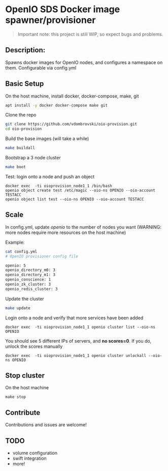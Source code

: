 OpenIO SDS Docker image spawner/provisioner
===

> Important note: this project is still WIP, so expect bugs and problems.

Description:
---

Spawns docker images for OpenIO nodes, and configures a namespace on them. Configurable via config.yml

Basic Setup
---

On the host machine, install docker, docker-compose, make, git

```sh
apt install -y docker docker-compose make git
```

Clone the repo

```sh
git clone https://github.com/vdombrovski/oio-provision.git
cd oio-provision
```

Build the base images (will take a while)

```sh
make buildall
```

Bootstrap a 3 node cluster
```sh
make boot
```

Test: login onto a node and push an object
```
docker exec  -ti oioprovision_node1_1 /bin/bash
openio object create test /etc/magic --oio-ns OPENIO --oio-account TESTACC
openio object list test --oio-ns OPENIO --oio-account TESTACC
```

Scale
---

In config.yml, update *openio* to the number of nodes you want (WARNING: more nodes require more resources on the host machine)

Example:

```sh
cat config.yml
# OpenIO provisioner config file

openio: 5
openio_directory_m0: 3
openio_directory_m1: 3
openio_conscience: 1
openio_zk_cluster: 3
openio_redis_cluster: 3
```

Update the cluster

```sh
make update
```

Login onto a node and verify that more services have been added
```
docker exec  -ti oioprovision_node1_1 openio cluster list --oio-ns OPENIO
```

You should see 5 different IPs of servers, and **no scores=0**. If you do, unlock the scores manually
```
docker exec  -ti oioprovision_node1_1 openio cluster unlockall --oio-ns OPENIO
```

Stop cluster
---

On the host machine

```
make stop
```

Contribute
---

Contributions and issues are welcome!

TODO
---

- volume configuration
- swift integration
- more!
